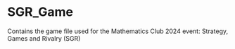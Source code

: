 # SGR_Game

Contains the game file used for the Mathematics Club 2024 event: Strategy, Games and Rivalry (SGR)
